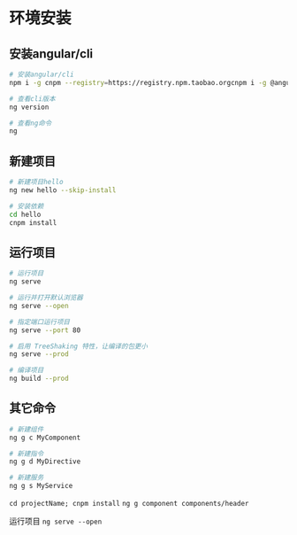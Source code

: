 # 环境安装

## 安装angular/cli

```bash
# 安装angular/cli
npm i -g cnpm --registry=https://registry.npm.taobao.orgcnpm i -g @angular/cli

# 查看cli版本
ng version

# 查看ng命令
ng
```

## 新建项目

```bash
# 新建项目hello
ng new hello --skip-install

# 安装依赖
cd hello
cnpm install
```

## 运行项目

```bash
# 运行项目
ng serve

# 运行并打开默认浏览器
ng serve --open

# 指定端口运行项目
ng serve --port 80

# 启用 TreeShaking 特性，让编译的包更小
ng serve --prod

# 编译项目
ng build --prod
```



## 其它命令

```bash
# 新建组件
ng g c MyComponent

# 新建指令
ng g d MyDirective

# 新建服务
ng g s MyService
```







`cd projectName; cnpm install`
`ng g component components/header`

运行项目
`ng serve --open`